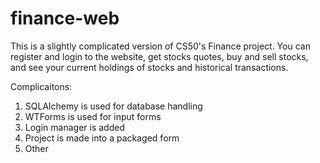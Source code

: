 # finance-web

This is a slightly complicated version of CS50's Finance project. You can register and login to the website, get stocks quotes, buy and sell stocks, and see your current holdings of stocks and historical transactions.

Complicaitons:
1. SQLAlchemy is used for database handling
2. WTForms is used for input forms
3. Login manager is added
4. Project is made into a packaged form
5. Other

